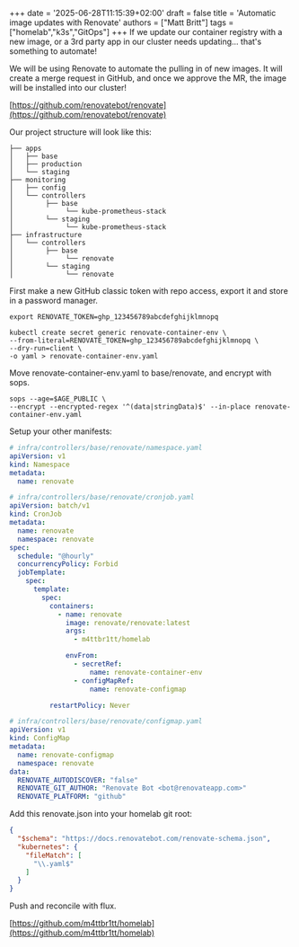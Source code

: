 +++
date = '2025-06-28T11:15:39+02:00'
draft = false
title = 'Automatic image updates with Renovate'
authors = ["Matt Britt"]
tags = ["homelab","k3s","GitOps"]
+++
If we update our container registry with a new image, or a 3rd party app in our cluster needs updating... that's something to automate!

<!--more-->

We will be using Renovate to automate the pulling in of new images. It will create a merge request in GitHub, and once we approve the MR, the image will be installed into our cluster!

[https://github.com/renovatebot/renovate](https://github.com/renovatebot/renovate)

Our project structure will look like this:

```shell
├── apps
│   ├── base
│   ├── production 
│   └── staging
├── monitoring
│   ├── config
│   └── controllers
│        ├── base
│             └── kube-prometheus-stack
│        └── staging
│             └── kube-prometheus-stack
├── infrastructure
│   └── controllers
│        ├── base
│             └── renovate 
│        └── staging
│             └── renovate
```

First make a new GitHub classic token with repo access, export it and  store in a password manager.

```shell
export RENOVATE_TOKEN=ghp_123456789abcdefghijklmnopq
```

```
kubectl create secret generic renovate-container-env \
--from-literal=RENOVATE_TOKEN=ghp_123456789abcdefghijklmnopq \
--dry-run=client \
-o yaml > renovate-container-env.yaml
```

Move renovate-container-env.yaml to base/renovate, and encrypt with sops.

```
sops --age=$AGE_PUBLIC \
--encrypt --encrypted-regex '^(data|stringData)$' --in-place renovate-container-env.yaml
```

Setup your other manifests:

```yaml
# infra/controllers/base/renovate/namespace.yaml
apiVersion: v1
kind: Namespace
metadata:
  name: renovate
```

```yaml
# infra/controllers/base/renovate/cronjob.yaml
apiVersion: batch/v1
kind: CronJob
metadata:
  name: renovate
  namespace: renovate
spec:
  schedule: "@hourly"
  concurrencyPolicy: Forbid
  jobTemplate:
    spec:
      template:
        spec:
          containers:
            - name: renovate
              image: renovate/renovate:latest
              args:
                - m4ttbr1tt/homelab 

              envFrom:
                - secretRef:
                    name: renovate-container-env
                - configMapRef:
                    name: renovate-configmap

          restartPolicy: Never

```

```yaml
# infra/controllers/base/renovate/configmap.yaml
apiVersion: v1
kind: ConfigMap
metadata:
  name: renovate-configmap
  namespace: renovate
data:
  RENOVATE_AUTODISCOVER: "false"
  RENOVATE_GIT_AUTHOR: "Renovate Bot <bot@renovateapp.com>"
  RENOVATE_PLATFORM: "github"

```

Add this renovate.json into your homelab git root:

```json in root of repo
{
  "$schema": "https://docs.renovatebot.com/renovate-schema.json",
  "kubernetes": {
    "fileMatch": [
      "\\.yaml$"
    ]
  }
}
```

Push and reconcile with flux.

[https://github.com/m4ttbr1tt/homelab](https://github.com/m4ttbr1tt/homelab)
